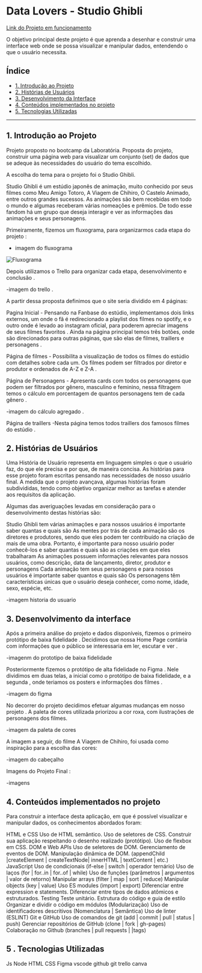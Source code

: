 # Data Lovers - Studio Ghibli

[Link do Projeto em funcionamento](https://deboramds.github.io/SAP008-data-lovers/src/index.html)

O objetivo principal deste projeto é que aprenda a desenhar e construir uma interface web onde se possa visualizar e manipular dados, entendendo o que o usuário necessita.

## Índice

* [1. Introdução ao Projeto ](#1.Introdução-ao-Projeto)
* [2. Histórias de Usuários ](#2.Histórias-de-Usuários)
* [3. Desenvolvimento da Interface ](#3.Desenvolvimento-da-interface)
* [4. Conteúdos implementados no projeto ](#4.Conteúdos-implementados-no-projeto)
* [5. Tecnologias Utilizadas ](#5.Tecnologias-Utilizadas)

***


## 1. Introdução ao Projeto

Projeto proposto no bootcamp da Laboratória. Proposta do projeto, construir uma página web para visualizar um conjunto (set) de dados que se adeque às necessidades do usuário do tema escolhido.

A escolha do tema para o projeto foi o Studio Ghibli.

Studio Ghibli é um estúdio japonês de animação, muito conhecido por seus filmes como Meu Amigo Totoro, A Viagem de Chihiro, O Castelo Animado, entre outros grandes sucessos. As animações são bem recebidas em todo o mundo e algumas receberam várias nomeações e prêmios. De todo esse fandom há um grupo que deseja interagir e ver as informações das animações e seus personagens.


Primeiramente, fizemos um fluxograma, para organizarmos cada etapa do projeto :

- imagem do fluxograma 

![Fluxograma]()


Depois utilizamos o Trello para organizar cada etapa, desenvolvimento e conclusão .

-imagem do trello .

A partir dessa proposta definimos que o site seria dividido em 4 páginas:

Pagina Inicial - Pensando na Fanbase do estúdio, implementamos dois links externos, um onde o fã é redirecionado a playlist dos filmes no spotify, e o outro onde é levado ao instagram oficial, para poderem apreciar imagens de seus filmes favoritos . 
    Ainda na página principal temos três botões, onde são direcionados para outras páginas, que são elas de filmes, traillers e personagens .



Página de filmes - Possibilita a visualização de todos os filmes do estúdio com detalhes sobre cada um. Os filmes podem ser filtrados por diretor e produtor e ordenados de A-Z e Z-A .


Página de Personagens - Apresenta cards com todos os personagens que podem ser filtrados por gênero, masculino e feminino, nessa filtragem temos o cálculo em porcentagem de quantos personagens tem de cada gênero .

-imagem do cálculo agregado .

Página de traillers -Nesta página temos todos traillers dos famosos filmes do estúdio . 


## 2. Histórias de Usuários

Uma História de Usuário representa em linguagem simples o que o usuário faz, do que ele precisa e por que, de maneira concisa. As histórias para esse projeto foram escritas pensando nas necessidades de nosso usuário final. A medida que o projeto avançava, algumas histórias foram subdivididas, tendo como objetivo organizar melhor as tarefas e atender aos requisitos da aplicação.

Algumas das averiguações levadas em consideração para o desenvolvimento destas histórias são:

Studio Ghibli tem várias animações e para nossos usuários é importante saber quantas e quais são
As mentes por trás de cada animação são os diretores e produtores, sendo que eles podem ter contribuído na criação de mais de uma obra. Portanto, é importante para nosso usuário poder conhecê-los e saber quantas e quais são as criações em que eles trabalharam
As animações possuem informações relevantes para nossos usuários, como descrição, data de lançamento, diretor, produtor e personagens
Cada animação tem seus personagens e para nossos usuários é importante saber quantos e quais são
Os personagens têm características únicas que o usuário deseja conhecer, como nome, idade, sexo, espécie, etc.

-imagem historia do usuario


## 3. Desenvolvimento da interface


Após a primeira análise do projeto e dados disponíveis, fizemos o primeiro protótipo de baixa fidelidade . Decidimos que nossa Home Page contária com informações que o público se interessaria em ler, escutar e ver .

-imagenm do prototipo de baixa fidelidade


Posteriormente fizemos o protótipo de alta fidelidade no Figma . Nele dividimos em duas telas, a inicial como o protótipo de baixa fidelidade, e a segunda , onde teriamos os posters e informações dos filmes . 


-imagem do figma 


No decorrer do projeto decidimos efetuar algumas mudanças em nosso projeto . A paleta de cores utilizada priorizou a cor roxa, com ilustrações de personagens dos filmes.

-imagem da paleta de cores

A imagem a seguir, do filme A Viagem de Chihiro, foi usada como inspiração para a escolha das cores:


-imagem do cabeçalho


Imagens do Projeto Final :

-imagens


## 4. Conteúdos implementados no projeto 


Para construir a interface desta aplicação, em que é possível visualizar e manipular dados, os conhecimentos abordados foram:

HTML e CSS
Uso de HTML semântico.
Uso de seletores de CSS.
Construir sua aplicação respeitando o desenho realizado (protótipo).
Uso de flexbox em CSS.
DOM e Web APIs
Uso de seletores de DOM.
Gerenciamento de eventos de DOM.
Manipulação dinâmica de DOM. (appendChild |createElement | createTextNode| innerHTML | textContent | etc.)
JavaScript
Uso de condicionais (if-else | switch | operador ternário)
Uso de laços (for | for..in | for..of | while)
Uso de funções (parâmetros | argumentos | valor de retorno)
Manipular arrays (filter | map | sort | reduce)
Manipular objects (key | value)
Uso ES modules (import | export)
Diferenciar entre expression e statements.
Diferenciar entre tipos de dados atômicos e estruturados.
Testing
Teste unitário.
Estrutura do código e guia de estilo
Organizar e dividir o código em módulos (Modularização)
Uso de identificadores descritivos (Nomenclatura | Semântica)
Uso de linter (ESLINT)
Git e GitHub
Uso de comandos de git (add | commit | pull | status | push)
Gerenciar repositórios de GitHub (clone | fork | gh-pages)
Colaboração no Github (branches | pull requests | |tags)

## 5 . Tecnologias Utilizadas


Js
Node
HTML
CSS 
Figma 
vscode 
github 
git
trello
canva
